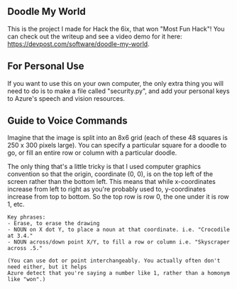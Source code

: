 ## Doodle My World
This is the project I made for Hack the 6ix, that won "Most Fun Hack"! You can check out the writeup and see a video demo for it here: https://devpost.com/software/doodle-my-world.

## For Personal Use
If you want to use this on your own computer, the only extra thing you will need to do is to make a file called "security.py", and add your personal keys to Azure's speech and vision resources.

## Guide to Voice Commands
Imagine that the image is split into an 8x6 grid (each of these 48 squares is 250 x 300 pixels large).
You can specify a particular square for a doodle to go, or fill an entire row or column with a particular doodle.

The only thing that's a little tricky is that I used computer graphics convention so that the origin, coordinate (0, 0),
is on the top left of the screen rather than the bottom left. This means that while x-coordinates increase from left
to right as you're probably used to, y-coordinates increase from top to bottom. So the top row is row 0, the
one under it is row 1, etc.

    Key phrases:
    - Erase, to erase the drawing
    - NOUN on X dot Y, to place a noun at that coordinate. i.e. "Crocodile at 3.4."
    - NOUN across/down point X/Y, to fill a row or column i.e. "Skyscraper across .5."

    (You can use dot or point interchangeably. You actually often don't need either, but it helps
    Azure detect that you're saying a number like 1, rather than a homonym like "won".)
